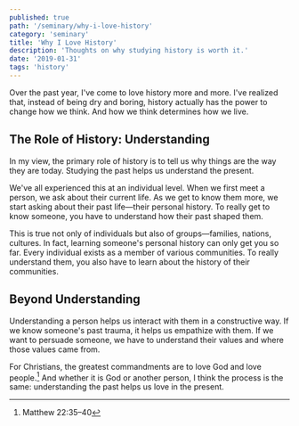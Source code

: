 ```yaml
---
published: true
path: '/seminary/why-i-love-history'
category: 'seminary'
title: 'Why I Love History'
description: 'Thoughts on why studying history is worth it.'
date: '2019-01-31'
tags: 'history'
---
```


Over the past year, I've come to love history more and more.
I've realized that, instead of being dry and boring, history actually has the power to change how we think.
And how we think determines how we live.

## The Role of History: Understanding

In my view, the primary role of history is to tell us why things are the way they are today.
Studying the past helps us understand the present.

We've all experienced this at an individual level.
When we first meet a person, we ask about their current life.
As we get to know them more, we start asking about their past life—their personal history.
To really get to know someone, you have to understand how their past shaped them.

This is true not only of individuals but also of groups—families, nations, cultures.
In fact, learning someone's personal history can only get you so far.
Every individual exists as a member of various communities.
To really understand them, you also have to learn about the history of their communities.

## Beyond Understanding

Understanding a person helps us interact with them in a constructive way.
If we know someone's past trauma, it helps us empathize with them.
If we want to persuade someone, we have to understand their values and where those values came from.

For Christians, the greatest commandments are to love God and love people.[^1]
And whether it is God or another person, I think the process is the same:
understanding the past helps us love in the present.

[^1]: <x-link to="https://www.bible.com/bible/59/MAT.22.35-40">Matthew 22:35–40</x-link>
